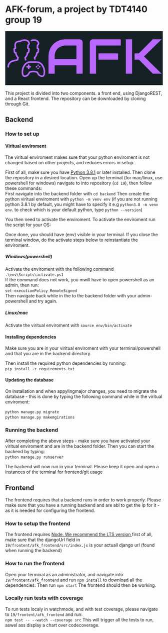 # AFK-forum, a project by TDT4140 group 19

![logo][logo]

[logo]: frontend/afk_frontend/public/AFK-logo%20side.png "AFK logo"


This project is divided into two components. a front end, using DjangoREST, and a React frontend. The repository can be downloaded by cloning through Git.


## Backend

### How to set up

#### Viritual enviroment
The viritual enviroment makes sure that your python enviroment is not changed based on other projects, and reduces errors in setup.

First of all, make sure you have [Python 3.8.1](https://www.python.org/downloads/release/python-381/) or later installed. Then clone the repository in a desired location. Open up the terminal (for mac/linux, use powershell for windows) navigate to into repository (`cd 19`), then follow these commands:   
First navigate into the backend folder with `cd backend`
Then create the python viritual enviroment with `python -m venv env`
(if you are not running python 3.8.1 by default, you might have to specify it e.g `python3.8 -m venv env`. to check which is your default python, type ``python --version``)

You then need to activate the enviroment.
To activate the enviroment run the script for your OS:

Once done, you should have (env) visible in your terminal. If you close the terminal window, do the activate steps below to reinstantiate the enviroment. 

##### Windows(powershell)
Activate the enviroment with the following command `.\env\Scripts\activate.ps1`   
If the command does not work, you mwill have to open powershell as an admin, then run:     
`set-executionPolicy RemoteSigned`   
Then navigate back while in the to the backend folder with your admin-powershell and try again.

##### Linux/mac
Activate the viritual enviroment with `source env/bin/activate`


#### Installing dependencies

Make sure you are in your viritual enviroment with your terminal/powershell and that you are in the backend directory.

Then install the required python dependencies by running:  
    ```pip install -r requirements.txt```

#### Updating the database

On installation and when appylingmajor changes, you need to migrate the database - this is done by typing the following command while in the viritual enviroment:   

```python manage.py migrate```   
```python manage.py makemgirations```

### Running the backend

After completing the above steps - make sure you have activated your viritual enviroment and are in the backend folder. Then you can start the backend by typing:   
`python manage.py runserver`

The backend will now run in your terminal. Please keep it open and open a instances of the terminal for frontend/git usage
    
    

## Frontend

The frontend requires that a backend runs in order to work properly. Please make sure that you have a running backend and are abl to get the ip for it - as it is needed for configuring the frontend.

### How to setup the frontend

The frontend requires [Node. We recommend the LTS version ](https://nodejs.org/en/download/)
first of all, make sure that the djangoUrl field in `19/frontent/afk_frontend/src/index.js` is your actuall django url (found when running the backend)

### How to run the frontend
Open your terminal as an administrator, and navigate into `19/frontent/afk_frontend` and run `npm install` to download all the dependencies.
Then run `npm start` The frontend should then be working.

### Locally run tests with coverage 
To run tests localy in watchmode, and with test coverage, please navigate to `19/frontent/afk_frontend` and run:   
`npm test -- --watch --coverage src`
This will trigger all the tests to run, aswel ass display a chart over codecoverage.



